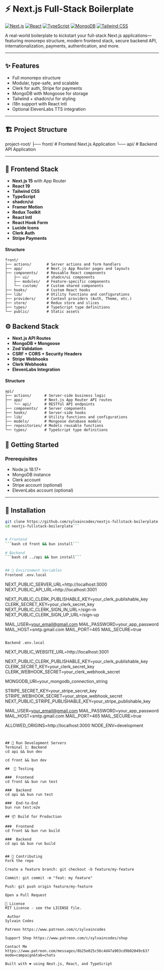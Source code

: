 # ⚡ Next.js Full-Stack Boilerplate

[![Next.js](https://img.shields.io/badge/Next.js-15-black?style=flat-square&logo=next.js)](https://nextjs.org/)
[![React](https://img.shields.io/badge/React-19-blue?style=flat-square&logo=react)](https://reactjs.org/)
[![TypeScript](https://img.shields.io/badge/TypeScript-5.0-blue?style=flat-square&logo=typescript)](https://www.typescriptlang.org/)
[![MongoDB](https://img.shields.io/badge/MongoDB-green?style=flat-square&logo=mongodb)](https://www.mongodb.com/)
[![Tailwind CSS](https://img.shields.io/badge/Tailwind_CSS-38B2AC?style=flat-square&logo=tailwind-css)](https://tailwindcss.com/)

A real-world boilerplate to kickstart your full-stack Next.js applications—featuring monorepo structure, modern frontend stack, secure backend API, internationalization, payments, authentication, and more.

---

## ✨ Features

- Full monorepo structure
- Modular, type-safe, and scalable
- Clerk for auth, Stripe for payments
- MongoDB with Mongoose for storage
- Tailwind + shadcn/ui for styling
- i18n support with React Intl
- Optional ElevenLabs TTS integration

---

## 🏗️ Project Structure

project-root/
├── front/ # Frontend Next.js Application
└── api/ # Backend API Application


---

## 🎨 Frontend Stack

- **Next.js 15** with App Router
- **React 19**
- **Tailwind CSS**
- **TypeScript**
- **shadcn/ui**
- **Framer Motion**
- **Redux Toolkit**
- **React Intl**
- **React Hook Form**
- **Lucide Icons**
- **Clerk Auth**
- **Stripe Payments**

#### Structure

```
front/
├── actions/       # Server actions and form handlers
├── app/           # Next.js App Router pages and layouts
├── components/    # Reusable React components
│   ├── ui/        # shadcn/ui components
│   ├── modules/   # Feature-specific components
│   └── custom/    # Custom shared components
├── hooks/         # Custom React hooks
├── lib/           # Utility functions and configurations
├── providers/     # Context providers (Auth, Theme, etc.)
├── store/         # Redux store and slices
├── types/         # TypeScript type definitions
└── public/        # Static assets
```

## ⚙️ Backend Stack

- **Next.js API Routes**
- **MongoDB + Mongoose**
- **Zod Validation**
- **CSRF + CORS + Security Headers**
- **Stripe Webhooks**
- **Clerk Webhooks**
- **ElevenLabs Integration**

#### Structure

```
api/
├── actions/      # Server-side business logic
├── app/          # Next.js App Router API routes
│   └── api/      # RESTful API endpoints
├── components/   # Server components
├── hooks/        # Server-side hooks
├── lib/          # Utility functions and configurations
├── models/       # Mongoose database models
├── repositories/ # Models reusable functions
└── types/        # TypeScript type definitions
```

## 🔧 Getting Started

### Prerequisites

- Node.js 18.17+
- MongoDB instance
- Clerk account
- Stripe account (optional)
- ElevenLabs account (optional)

---

## 🚀 Installation

```bash
git clone https://github.com/sylvaincodes/nextjs-fullstack-boilerplate.git
cd nextjs-fullstack-boilerplate```


# Frontend
```bash cd front && bun install```

# Backend
```bash cd ../api && bun install```


## 🔐 Environment Variables
Frontend .env.local

```
NEXT_PUBLIC_SERVER_URL=http://localhost:3000
NEXT_PUBLIC_API_URL=http://localhost:3001

NEXT_PUBLIC_CLERK_PUBLISHABLE_KEY=your_clerk_publishable_key
CLERK_SECRET_KEY=your_clerk_secret_key
NEXT_PUBLIC_CLERK_SIGN_IN_URL=/sign-in
NEXT_PUBLIC_CLERK_SIGN_UP_URL=/sign-up


MAIL_USER=your_email@gmail.com
MAIL_PASSWORD=your_app_password
MAIL_HOST=smtp.gmail.com
MAIL_PORT=465
MAIL_SECURE=true
```

Backend .env.local

```
NEXT_PUBLIC_WEBSITE_URL=http://localhost:3001

NEXT_PUBLIC_CLERK_PUBLISHABLE_KEY=your_clerk_publishable_key
CLERK_SECRET_KEY=your_clerk_secret_key
CLERK_WEBHOOK_SECRET=your_clerk_webhook_secret

MONGODB_URI=your_mongodb_connection_string

STRIPE_SECRET_KEY=your_stripe_secret_key
STRIPE_WEBHOOK_SECRET=your_stripe_webhook_secret
NEXT_PUBLIC_STRIPE_PUBLISHABLE_KEY=your_stripe_publishable_key


MAIL_USER=your_email@gmail.com
MAIL_PASSWORD=your_app_password
MAIL_HOST=smtp.gmail.com
MAIL_PORT=465
MAIL_SECURE=true

ALLOWED_ORIGINS=http://localhost:3000
NODE_ENV=development
```


## 🧪 Run Development Servers
Terminal 1: Backend
cd api && bun dev

cd front && bun dev

##  🧪 Testing

###  Frontend
cd front && bun run test

###  Backend
cd api && bun run test

###  End-to-End
bun run test:e2e

## 📦 Build for Production

###  Frontend
cd front && bun run build

###  Backend
cd api && bun run build


## 🤝 Contributing
Fork the repo

Create a feature branch: git checkout -b feature/my-feature

Commit: git commit -m "feat: my feature"

Push: git push origin feature/my-feature

Open a Pull Request

📄 License
MIT License - see the LICENSE file.

 Author
Sylvain Codes

Patreon https://www.patreon.com/c/sylvaincodes

Support Shop https://www.patreon.com/c/sylvaincodes/shop

Contact Me https://www.patreon.com/messages/8b25e025c56c4d47a903cd9b02049c63?mode=campaign&tab=chats

Built with ❤️ using Next.js, React, and TypeScript